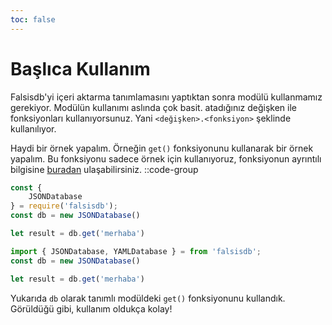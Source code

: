 ```yaml
---
toc: false
---
```

# Başlıca Kullanım

Falsisdb'yi içeri aktarma tanımlamasını yaptıktan sonra modülü kullanmamız gerekiyor. Modülün kullanımı aslında çok basit. atadığınız değişken ile fonksiyonları kullanıyorsunuz. Yani `<değişken>.<fonksiyon>` şeklinde kullanılıyor.

Haydi bir örnek yapalım. Örneğin `get()` fonksiyonunu kullanarak bir örnek yapalım. Bu fonksiyonu sadece örnek için kullanıyoruz, fonksiyonun ayrıntılı bilgisine [buradan](/belgeler/fonksiyonlar/get) ulaşabilirsiniz.
::code-group
```js [CommonJS]
const { 
    JSONDatabase
} = require('falsisdb');
const db = new JSONDatabase()

let result = db.get('merhaba')
```
```ts [TypeScript]
import { JSONDatabase, YAMLDatabase } = from 'falsisdb';
const db = new JSONDatabase()

let result = db.get('merhaba')
```
Yukarıda `db` olarak tanımlı modüldeki `get()` fonksiyonunu kullandık. Görüldüğü gibi, kullanım oldukça kolay!